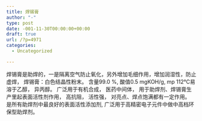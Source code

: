 ```yaml
---
title: 焊锡膏
author: "-"
type: post
date: -001-11-30T00:00:00+00:00
draft: true
url: /?p=4971
categories:
  - Uncategorized

---
```

焊锡膏是助焊的，一是隔离空气防止氧化，另外增加毛细作用，增加润湿性，防止虚焊， 焊锡膏：白色结晶性粉末。 含量99.0 %, 酸值0.5 mgKOH/g, mp 112℃易溶于乙醇， 异丙醇。 广泛用于有机合成， 医药中间体， 用于助焊剂、焊锡膏生产里起表面活性剂作用， 高抗阻， 活性强， 对亮点、焊点饱满都有一定作用。 是所有助焊剂中最良好的表面活性添加剂, 广泛用于高精密电子元件中做中高档环保型助焊剂。